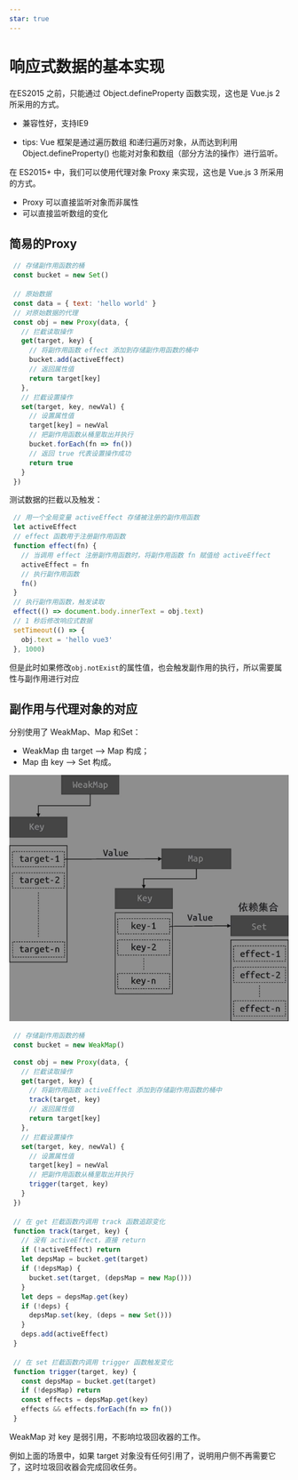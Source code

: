 ```yaml
---
star: true
---
```

# 响应式数据的基本实现

在ES2015 之前，只能通过 Object.defineProperty 函数实现，这也是 Vue.js 2 所采用的方式。

- 兼容性好，支持IE9

- tips:  Vue 框架是通过遍历数组 和递归遍历对象，从而达到利用 Object.defineProperty() 也能对对象和数组（部分方法的操作）进行监听。

在 ES2015+ 中，我们可以使用代理对象 Proxy 来实现，这也是 Vue.js 3 所采用的方式。

- Proxy 可以直接监听对象而非属性
- 可以直接监听数组的变化

## 简易的Proxy
```js
 // 存储副作用函数的桶
 const bucket = new Set()

 // 原始数据
 const data = { text: 'hello world' }
 // 对原始数据的代理
 const obj = new Proxy(data, {
   // 拦截读取操作
   get(target, key) {
     // 将副作用函数 effect 添加到存储副作用函数的桶中
     bucket.add(activeEffect)
     // 返回属性值
     return target[key]
   },
   // 拦截设置操作
   set(target, key, newVal) {
     // 设置属性值
     target[key] = newVal
     // 把副作用函数从桶里取出并执行
     bucket.forEach(fn => fn())
     // 返回 true 代表设置操作成功
     return true
   }
 })
```

测试数据的拦截以及触发：
```js
 // 用一个全局变量 activeEffect 存储被注册的副作用函数
 let activeEffect
 // effect 函数用于注册副作用函数
 function effect(fn) {
   // 当调用 effect 注册副作用函数时，将副作用函数 fn 赋值给 activeEffect
   activeEffect = fn
   // 执行副作用函数
   fn()
 }
 // 执行副作用函数，触发读取
 effect(() => document.body.innerText = obj.text)
 // 1 秒后修改响应式数据
 setTimeout(() => {
   obj.text = 'hello vue3'
 }, 1000)
```
但是此时如果修改`obj.notExist`的属性值，也会触发副作用的执行，所以需要属性与副作用进行对应

## 副作用与代理对象的对应

分别使用了 WeakMap、Map 和Set：
- WeakMap 由 target --> Map 构成；
- Map 由 key --> Set 构成。

![副作用函数与代理对象的对应关系](./images/target.jpg)

```js
 // 存储副作用函数的桶
 const bucket = new WeakMap()
```

```js
 const obj = new Proxy(data, {
   // 拦截读取操作
   get(target, key) {
     // 将副作用函数 activeEffect 添加到存储副作用函数的桶中
     track(target, key)
     // 返回属性值
     return target[key]
   },
   // 拦截设置操作
   set(target, key, newVal) {
     // 设置属性值
     target[key] = newVal
     // 把副作用函数从桶里取出并执行
     trigger(target, key)
   }
 })

 // 在 get 拦截函数内调用 track 函数追踪变化
 function track(target, key) {
   // 没有 activeEffect，直接 return
   if (!activeEffect) return
   let depsMap = bucket.get(target)
   if (!depsMap) {
     bucket.set(target, (depsMap = new Map()))
   }
   let deps = depsMap.get(key)
   if (!deps) {
     depsMap.set(key, (deps = new Set()))
   }
   deps.add(activeEffect)
 }

 // 在 set 拦截函数内调用 trigger 函数触发变化
 function trigger(target, key) {
   const depsMap = bucket.get(target)
   if (!depsMap) return
   const effects = depsMap.get(key)
   effects && effects.forEach(fn => fn())
 }
```
WeakMap 对 key 是弱引用，不影响垃圾回收器的工作。

例如上面的场景中，如果 target 对象没有任何引用了，说明用户侧不再需要它了，这时垃圾回收器会完成回收任务。